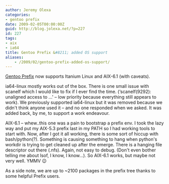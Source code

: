 ```yaml
---
author: Jeremy Olexa
categories:
- gentoo prefix
date: 2009-02-05T00:00:00Z
guid: http://blog.jolexa.net/?p=227
id: 227
tags:
- aix
- ia64
title: Gentoo Prefix &#8211; added OS support
aliases:
    - /2009/02/gentoo-prefix-added-os-support/
---
```


[Gentoo Prefix][1] now supports Itanium Linux and AIX-6.1 (with caveats).

ia64-linux mostly works out of the box. There is one small issue with scanelf which I would like to fix if I ever find the time. (&#8216;scanelf(9292): unaligned access to ...' &#8211; low priority because everything still appears to work). We previously supported ia64-linux but it was removed because we didn't think anyone used it &#8211; and no one responded when we asked. It was added back, by me, to support a work endeavour.

AIX-6.1 &#8211; whew..this one was a pain to bootstrap a prefix env. I took the lazy way and put my AIX-5.3 prefix last in my PATH so I had working tools to start with. Now, after I got it all working, there is some sort of hiccup with bash/python(?). Something is causing something to hang when python's workdir is trying to get cleaned up after the emerge. There is a hanging file descriptor out there (.nfs). Again, not easy to debug. (Don't even bother telling me about lsof, I know, I know...). So AIX-6.1 works, but maybe not very well. YMMV 😉

As a side note, we are up to ~2100 packages in the prefix tree thanks to some helpful Prefix users.

 [1]: http://www.gentoo.org/proj/en/gentoo-alt/prefix/index.xml